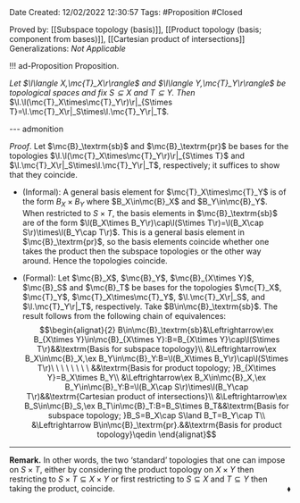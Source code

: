 <br />
<br />

Date Created: 12/02/2022 12:30:57
Tags: #Proposition #Closed 

Proved by: [[Subspace topology (basis)]], [[Product topology (basis; component from bases)]], [[Cartesian product of intersections]]
Generalizations: _Not Applicable_

!!! ad-Proposition Proposition.

_Let $\l\langle X,\mc{T}_X\r\rangle$ and $\l\langle Y,\mc{T}_Y\r\rangle$ be topological spaces and fix $S\subseteq X$ and $T\subseteq Y$. Then_ $\l.\l(\mc{T}_X\times\mc{T}_Y\r)\r|_{S\times T}=\l.\mc{T}_X\r|_S\times\l.\mc{T}_Y\r|_T$_._

--- admonition

_Proof_. Let $\mc{B}_\textrm{sb}$ and $\mc{B}_\textrm{pr}$ be bases for the topologies $\l.\l(\mc{T}_X\times\mc{T}_Y\r)\r|_{S\times T}$ and $\l.\mc{T}_X\r|_S\times\l.\mc{T}_Y\r|_T$, respectively; it suffices to show that they coincide.
* (Informal): A general basis element for $\mc{T}_X\times\mc{T}_Y$ is of the form $B_X\times B_Y$ where $B_X\in\mc{B}_X$ and $B_Y\in\mc{B}_Y$. When restricted to $S\times T$, the basis elements in $\mc{B}_\textrm{sb}$ are of the form $\l(B_X\times B_Y\r)\cap\l(S\times T\r)=\l(B_X\cap S\r)\times\l(B_Y\cap T\r)$. This is a general basis element in $\mc{B}_\textrm{pr}$, so the basis elements coincide whether one takes the product then the subspace topologies or the other way around. Hence the topologies coincide.

* (Formal): Let $\mc{B}_X$, $\mc{B}_Y$, $\mc{B}_{X\times Y}$, $\mc{B}_S$ and $\mc{B}_T$ be bases for the topologies $\mc{T}_X$, $\mc{T}_Y$, $\mc{T}_X\times\mc{T}_Y$, $\l.\mc{T}_X\r|_S$, and $\l.\mc{T}_Y\r|_T$, respectively. Take $B\in\mc{B}_\textrm{sb}$. The result follows from the following chain of equivalences:
$$\begin{alignat}{2}
    B\in\mc{B}_\textrm{sb}&\Leftrightarrow\ex B_{X\times Y}\in\mc{B}_{X\times Y}:B=B_{X\times Y}\cap\l(S\times T\r)&&\textrm{Basis for subspace topology}\\
    &\Leftrightarrow\ex B_X\in\mc{B}_X,\ex B_Y\in\mc{B}_Y:B=\l(B_X\times B_Y\r)\cap\l(S\times T\r)\ \ \ \ \ \ \ \ &&\textrm{Basis for product topology; }B_{X\times Y}=B_X\times B_Y\\
    &\Leftrightarrow\ex B_X\in\mc{B}_X,\ex B_Y\in\mc{B}_Y:B=\l(B_X\cap S\r)\times\l(B_Y\cap T\r)&&\textrm{Cartesian product of intersections}\\
    &\Leftrightarrow\ex B_S\in\mc{B}_S,\ex B_T\in\mc{B}_T:B=B_S\times B_T&&\textrm{Basis for subspace topology; }B_S=B_X\cap S\land B_T=B_Y\cap T\\
    &\Leftrightarrow B\in\mc{B}_\textrm{pr}.&&\textrm{Basis for product topology}\qedin
\end{alignat}$$

---

**Remark.** In other words, the two $\textrm{`}$standard$\textrm{'}$ topologies that one can impose on $S\times T$, either by considering the product topology on $X\times Y$ then restricting to $S\times T\subseteq X\times Y$ or first restricting to $S\subseteq X$ and $T\subseteq Y$ then taking the product, coincide.<span style="float:right;">$\blacklozenge$</span>
